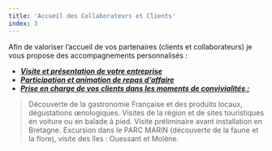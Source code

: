 ```yaml
---
title: 'Accueil des Collaborateurs et Clients'
index: 3
---
```


Afin de valoriser l’accueil de vos partenaires (clients et collaborateurs) je vous propose des
accompagnements personnalisés :

- [***Visite et présentation de votre entreprise***](/accueil/visite)
- [***Participation et animation de repas d’affaire***](/accueil/participation)
- [***Prise en charge de vos clients dans les moments de convivialités :***](/accueil/prise)

> Découverte de la gastronomie Française et des produits locaux, dégustations œnologiques.
Visites de la région et de sites touristiques en voiture ou en balade à pied.
Visite préliminaire avant installation en Bretagne.
Excursion dans le PARC MARIN (découverte de la faune et la flore), visite des îles :
Ouessant et Molène.
